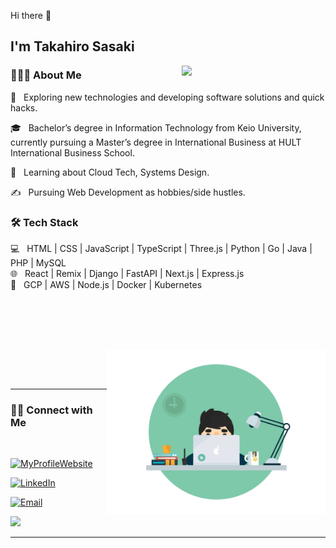 Hi there 👋<h2> I'm Takahiro Sasaki</h2>
<img align='right' src="https://media.giphy.com/media/M9gbBd9nbDrOTu1Mqx/giphy.gif" width="230">
<h3> 👨🏻‍💻 About Me </h3>
🤔   Exploring new technologies and developing software solutions and quick hacks.

🎓   Bachelor’s degree in Information Technology from Keio University, currently pursuing a Master’s degree in International Business at HULT International Business School.

🌱   Learning about Cloud Tech, Systems Design.

✍️   Pursuing Web Development as hobbies/side hustles.

<h3>🛠 Tech Stack</h3>
💻   HTML | CSS | JavaScript | TypeScript | Three.js | Python | Go | Java | PHP | MySQL<br>
🌐   React | Remix | Django | FastAPI | Next.js | Express.js<br>
🔧   GCP | AWS | Node.js | Docker | Kubernetes

<br/><br/>


<br/>
<br/>
<img src="https://github.com/nirala69/nirala69/blob/master/70804f7e25b11f29db904f2fa7b4cd9d.gif" width="350" align='right'>

<br><br>

<hr>
<h3> 🤝🏻 Connect with Me </h3>
<br>
<p align="left">
<a href="https://takahiro-sasaki.web.app/"><img alt="MyProfileWebsite" src="https://img.shields.io/badge/My Portfolio Website-black?style=flat-square&logo=google-chrome"></a>

<a href="https://www.linkedin.com/in/takahiro-sasaki-463ab1273/"><img alt="LinkedIn" src="https://img.shields.io/badge/LinkedIn-Takahiro%20Sasaki-blue?style=flat-square&logo=linkedin"></a>

<a href="mailto:takahiro.sasaki.j@gmail.com"><img alt="Email" src="https://img.shields.io/badge/Email-takahiro.sasaki.j@gmail.com-blue?style=flat-square&logo=gmail"></a>

</p>
 <img src="https://media.giphy.com/media/dxn6fRlTIShoeBr69N/giphy.gif" width="30">

<hr>
